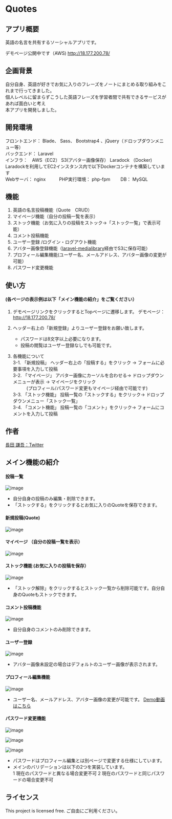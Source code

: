 # Quotes

## アプリ概要
英語の名言を共有するソーシャルアプリです。

デモページ公開中です（AWS)
http://18.177.200.78/

## 企画背景
自分自身、英語が好きでお気に入りのフレーズをノートにまとめる取り組みをこれまで行ってきました。  
個人レベルに留まらずこうした英語フレーズを学習者間で共有できるサービスがあれば面白いと考え  
本アプリを開発しました。

## 開発環境
フロントエンド： Blade、 Sass、 Bootstrap4 、jQuery（ドロップダウンメニュー等）  
バックエンド： Laravel  
インフラ：　AWS（EC2） S3(アバター画像保存） Laradock （Docker)    
Laradockを利用してEC2インスタンス内で以下Dockerコンテナを構築しています      
Webサーバ： nginx　　　PHP実行環境： php-fpm  　　DB： MySQL

## 機能
1. 英語の名言投稿機能（Quote　CRUD）
2. マイページ機能（自分の投稿一覧を表示）
3. ストック機能（お気に入りの投稿をストック→「ストック一覧」で表示可能）
4. コメント投稿機能
5. ユーザー登録 /ログイン・ログアウト機能
6. アバター画像登録機能（[laravel-medialibrary](https://github.com/spatie/laravel-medialibrary)経由でS3に保存可能）
7. プロフィール編集機能(ユーザー名、メールアドレス、アバター画像の変更が可能）
8. パスワード変更機能

## 使い方  
#### (各ページの表示例は以下「メイン機能の紹介」をご覧ください）
1. デモページリンクをクリックするとTopページに遷移します。 デモページ： http://18.177.200.78/  

2. ヘッダー右上の「新規登録」よりユーザー登録をお願い致します。
   * パスワードは8文字以上必要になります。
    * 投稿の閲覧はユーザー登録なしでも可能です。    
    
3. 各機能について  
3-1. 「新規投稿」 ヘッダー右上の「投稿する」をクリック → フォームに必要事項を入力して投稿  
3-2. 「マイページ」 アバター画像にカーソルを合わせる→ ドロップダウンメニューが表示 → マイページをクリック  
      　　　(プロフィール/パスワード変更もマイページ経由で可能です)  
3-3. 「ストック機能」  投稿一覧の「ストックする」をクリック→ ドロップダウンメニュー「ストック一覧」  
3-4. 「コメント機能」  投稿一覧の「コメント」をクリック→ フォームにコメントを入力して投稿

## 作者
<a href="https://twitter.com/tuk_nagayan" target="_blank">長田 謙吾：Twitter</a>

## メイン機能の紹介  
#### 投稿一覧
![image](https://user-images.githubusercontent.com/49441355/72108675-7f6a0200-3377-11ea-81bd-bcf71934c768.png)
* 自分自身の投稿のみ編集・削除できます。
* 「ストックする」をクリックするとお気に入りのQuoteを保存できます。

#### 新規投稿(Quote)
![image](https://user-images.githubusercontent.com/49441355/72105910-c228db80-3371-11ea-9dfc-fbbf86858234.png)

#### マイページ （自分の投稿一覧を表示）
![image](https://user-images.githubusercontent.com/49441355/72108843-ca841500-3377-11ea-8d71-1272c12424e7.png)

#### ストック機能 (お気に入りの投稿を保存）
![image](https://user-images.githubusercontent.com/49441355/72109317-05d31380-3379-11ea-898d-24171f516374.png)
* 「ストック解除」をクリックするとストック一覧から削除可能です。自分自身のQuoteもストックできます。

#### コメント投稿機能
![image](https://user-images.githubusercontent.com/49441355/72106823-76773180-3373-11ea-9892-d9fbbd55e59f.png)
* 自分自身のコメントのみ削除できます。

#### ユーザー登録
![image](https://user-images.githubusercontent.com/49441355/72103699-141b3280-336d-11ea-92fb-2a44e85f8383.png)
* アバター画像未設定の場合はデフォルトのユーザー画像が表示されます。

#### プロフィール編集機能
![image](https://user-images.githubusercontent.com/49441355/72104324-89d3ce00-336e-11ea-9377-39c5c2dadfd8.png)
* ユーザー名、メールアドレス、アバター画像の変更が可能です。
[Demo動画はこちら](https://gyazo.com/bc5c170f20806a32a6f7348b9eaee382)

#### パスワード変更機能
![image](https://user-images.githubusercontent.com/49441355/72104880-b5a38380-336f-11ea-9a14-10ee8e38c6aa.png)

![image](https://user-images.githubusercontent.com/49441355/72104817-93aa0100-336f-11ea-9206-c9c2688585a3.png)

![image](https://user-images.githubusercontent.com/49441355/72104991-f3a0a780-336f-11ea-921f-2d735b3c7dc1.png)

* パスワードはプロフィール編集とは別ページで変更する仕様にしています。
* メインのバリデーションは以下の2つを実装しています。  
  1 現在のパスワードと異なる場合変更不可 2 現在のパスワードと同じパスワードの場合変更不可
  
## ライセンス
This project is licensed free.
ご自由にご利用ください。

